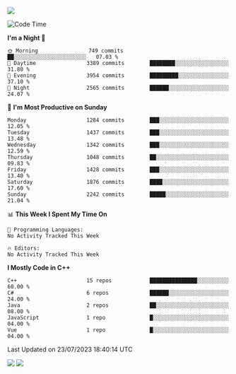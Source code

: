 ![](https://komarev.com/ghpvc/?username=lilpidgey&color=red)
<!--START_SECTION:waka-->
![Code Time](http://img.shields.io/badge/Code%20Time-1%2C491%20hrs%2018%20mins-blue)

**I'm a Night 🦉** 

```text
🌞 Morning                749 commits         ██░░░░░░░░░░░░░░░░░░░░░░░   07.03 % 
🌆 Daytime                3389 commits        ████████░░░░░░░░░░░░░░░░░   31.80 % 
🌃 Evening                3954 commits        █████████░░░░░░░░░░░░░░░░   37.10 % 
🌙 Night                  2565 commits        ██████░░░░░░░░░░░░░░░░░░░   24.07 % 
```
📅 **I'm Most Productive on Sunday** 

```text
Monday                   1284 commits        ███░░░░░░░░░░░░░░░░░░░░░░   12.05 % 
Tuesday                  1437 commits        ███░░░░░░░░░░░░░░░░░░░░░░   13.48 % 
Wednesday                1342 commits        ███░░░░░░░░░░░░░░░░░░░░░░   12.59 % 
Thursday                 1048 commits        ██░░░░░░░░░░░░░░░░░░░░░░░   09.83 % 
Friday                   1428 commits        ███░░░░░░░░░░░░░░░░░░░░░░   13.40 % 
Saturday                 1876 commits        ████░░░░░░░░░░░░░░░░░░░░░   17.60 % 
Sunday                   2242 commits        █████░░░░░░░░░░░░░░░░░░░░   21.04 % 
```


📊 **This Week I Spent My Time On** 

```text
💬 Programming Languages: 
No Activity Tracked This Week

🔥 Editors: 
No Activity Tracked This Week
```

**I Mostly Code in C++** 

```text
C++                      15 repos            ███████████████░░░░░░░░░░   60.00 % 
C#                       6 repos             ██████░░░░░░░░░░░░░░░░░░░   24.00 % 
Java                     2 repos             ██░░░░░░░░░░░░░░░░░░░░░░░   08.00 % 
JavaScript               1 repo              █░░░░░░░░░░░░░░░░░░░░░░░░   04.00 % 
Vue                      1 repo              █░░░░░░░░░░░░░░░░░░░░░░░░   04.00 % 
```




 Last Updated on 23/07/2023 18:40:14 UTC
<!--END_SECTION:waka-->
![](https://hit.yhype.me/github/profile?user_id=42968544)
![](https://komarev.com/ghpvc/?lilpidgey)
